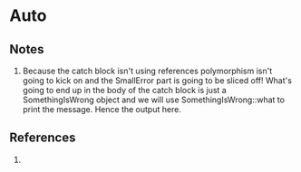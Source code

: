 # Auto

## Notes
1. Because the catch block isn't using references polymorphism isn't going to kick on and the SmallError part is going to be sliced off! What's going to end up in the body of the catch block is just a SomethingIsWrong object and we will use SomethingIsWrong::what to print the message. Hence the output here.


## References

1. 

